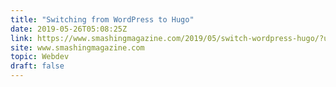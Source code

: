 ```yaml
---
title: "Switching from WordPress to Hugo"
date: 2019-05-26T05:08:25Z
link: https://www.smashingmagazine.com/2019/05/switch-wordpress-hugo/?utm_medium=RSS&utm_source=hune
site: www.smashingmagazine.com
topic: Webdev
draft: false
---
```

